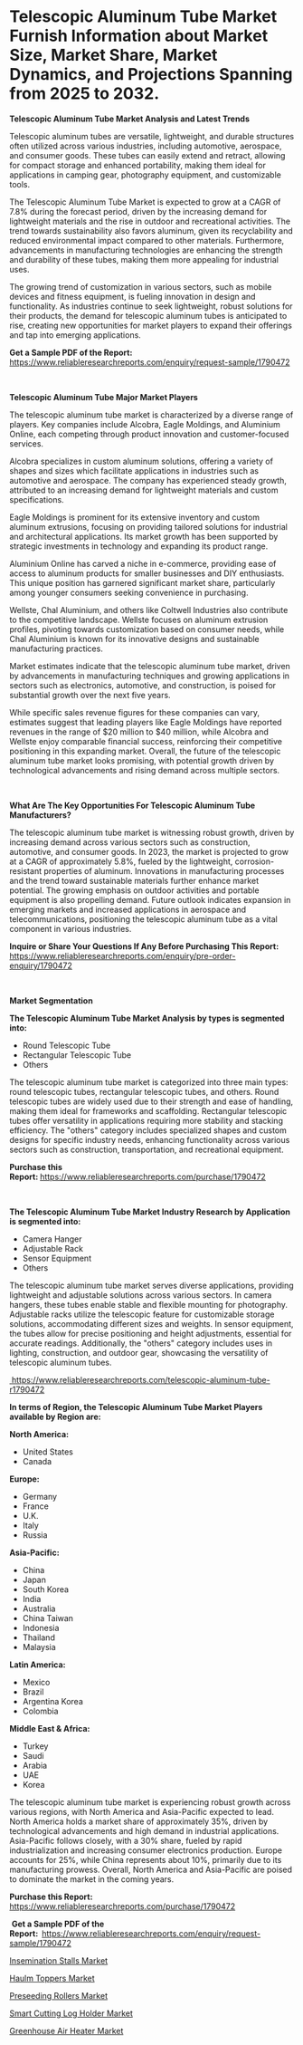 <p><h1>Telescopic Aluminum Tube Market Furnish Information about Market Size, Market Share, Market Dynamics, and Projections Spanning from 2025 to 2032.</h1></p><p><strong>Telescopic Aluminum Tube Market Analysis and Latest Trends</strong></p>
<p><p>Telescopic aluminum tubes are versatile, lightweight, and durable structures often utilized across various industries, including automotive, aerospace, and consumer goods. These tubes can easily extend and retract, allowing for compact storage and enhanced portability, making them ideal for applications in camping gear, photography equipment, and customizable tools.</p><p>The Telescopic Aluminum Tube Market is expected to grow at a CAGR of 7.8% during the forecast period, driven by the increasing demand for lightweight materials and the rise in outdoor and recreational activities. The trend towards sustainability also favors aluminum, given its recyclability and reduced environmental impact compared to other materials. Furthermore, advancements in manufacturing technologies are enhancing the strength and durability of these tubes, making them more appealing for industrial uses.</p><p>The growing trend of customization in various sectors, such as mobile devices and fitness equipment, is fueling innovation in design and functionality. As industries continue to seek lightweight, robust solutions for their products, the demand for telescopic aluminum tubes is anticipated to rise, creating new opportunities for market players to expand their offerings and tap into emerging applications.</p></p>
<p><strong>Get a Sample PDF of the Report:&nbsp;</strong> <a href="https://www.reliableresearchreports.com/enquiry/request-sample/1790472?utm_campaign=3278&utm_medium=2&utm_source=Github&utm_content=ia&utm_term=01042025&utm_id=telescopic-aluminum-tube">https://www.reliableresearchreports.com/enquiry/request-sample/1790472</a></p>
<p>&nbsp;</p>
<p><strong>Telescopic Aluminum Tube Major Market Players</strong></p>
<p><p>The telescopic aluminum tube market is characterized by a diverse range of players. Key companies include Alcobra, Eagle Moldings, and Aluminium Online, each competing through product innovation and customer-focused services. </p><p>Alcobra specializes in custom aluminum solutions, offering a variety of shapes and sizes which facilitate applications in industries such as automotive and aerospace. The company has experienced steady growth, attributed to an increasing demand for lightweight materials and custom specifications. </p><p>Eagle Moldings is prominent for its extensive inventory and custom aluminum extrusions, focusing on providing tailored solutions for industrial and architectural applications. Its market growth has been supported by strategic investments in technology and expanding its product range. </p><p>Aluminium Online has carved a niche in e-commerce, providing ease of access to aluminum products for smaller businesses and DIY enthusiasts. This unique position has garnered significant market share, particularly among younger consumers seeking convenience in purchasing.</p><p>Wellste, Chal Aluminium, and others like Coltwell Industries also contribute to the competitive landscape. Wellste focuses on aluminum extrusion profiles, pivoting towards customization based on consumer needs, while Chal Aluminium is known for its innovative designs and sustainable manufacturing practices. </p><p>Market estimates indicate that the telescopic aluminum tube market, driven by advancements in manufacturing techniques and growing applications in sectors such as electronics, automotive, and construction, is poised for substantial growth over the next five years. </p><p>While specific sales revenue figures for these companies can vary, estimates suggest that leading players like Eagle Moldings have reported revenues in the range of $20 million to $40 million, while Alcobra and Wellste enjoy comparable financial success, reinforcing their competitive positioning in this expanding market. Overall, the future of the telescopic aluminum tube market looks promising, with potential growth driven by technological advancements and rising demand across multiple sectors.</p></p>
<p>&nbsp;</p>
<p><strong>What Are The Key Opportunities For Telescopic Aluminum Tube Manufacturers?</strong></p>
<p><p>The telescopic aluminum tube market is witnessing robust growth, driven by increasing demand across various sectors such as construction, automotive, and consumer goods. In 2023, the market is projected to grow at a CAGR of approximately 5.8%, fueled by the lightweight, corrosion-resistant properties of aluminum. Innovations in manufacturing processes and the trend toward sustainable materials further enhance market potential. The growing emphasis on outdoor activities and portable equipment is also propelling demand. Future outlook indicates expansion in emerging markets and increased applications in aerospace and telecommunications, positioning the telescopic aluminum tube as a vital component in various industries.</p></p>
<p><strong>Inquire or Share Your Questions If Any Before Purchasing This Report:</strong> <a href="https://www.reliableresearchreports.com/enquiry/pre-order-enquiry/1790472?utm_campaign=3278&utm_medium=2&utm_source=Github&utm_content=ia&utm_term=01042025&utm_id=telescopic-aluminum-tube">https://www.reliableresearchreports.com/enquiry/pre-order-enquiry/1790472</a></p>
<p>&nbsp;</p>
<p><strong>Market Segmentation</strong></p>
<p><strong>The Telescopic Aluminum Tube Market Analysis by types is segmented into:</strong></p>
<p><ul><li>Round Telescopic Tube</li><li>Rectangular Telescopic Tube</li><li>Others</li></ul></p>
<p><p>The telescopic aluminum tube market is categorized into three main types: round telescopic tubes, rectangular telescopic tubes, and others. Round telescopic tubes are widely used due to their strength and ease of handling, making them ideal for frameworks and scaffolding. Rectangular telescopic tubes offer versatility in applications requiring more stability and stacking efficiency. The "others" category includes specialized shapes and custom designs for specific industry needs, enhancing functionality across various sectors such as construction, transportation, and recreational equipment.</p></p>
<p><strong>Purchase this Report:&nbsp;</strong><a href="https://www.reliableresearchreports.com/purchase/1790472?utm_campaign=3278&utm_medium=2&utm_source=Github&utm_content=ia&utm_term=01042025&utm_id=telescopic-aluminum-tube">https://www.reliableresearchreports.com/purchase/1790472</a></p>
<p>&nbsp;</p>
<p><strong>The Telescopic Aluminum Tube Market Industry Research by Application is segmented into:</strong></p>
<p><ul><li>Camera Hanger</li><li>Adjustable Rack</li><li>Sensor Equipment</li><li>Others</li></ul></p>
<p><p>The telescopic aluminum tube market serves diverse applications, providing lightweight and adjustable solutions across various sectors. In camera hangers, these tubes enable stable and flexible mounting for photography. Adjustable racks utilize the telescopic feature for customizable storage solutions, accommodating different sizes and weights. In sensor equipment, the tubes allow for precise positioning and height adjustments, essential for accurate readings. Additionally, the "others" category includes uses in lighting, construction, and outdoor gear, showcasing the versatility of telescopic aluminum tubes.</p></p>
<p><a href="https://www.reliableresearchreports.com/telescopic-aluminum-tube-r1790472?utm_campaign=3278&utm_medium=2&utm_source=Github&utm_content=ia&utm_term=01042025&utm_id=telescopic-aluminum-tube">&nbsp;https://www.reliableresearchreports.com/telescopic-aluminum-tube-r1790472</a></p>
<p><strong>In terms of Region, the Telescopic Aluminum Tube Market Players available by Region are:</strong></p>
<p>
    <p> <strong> North America: </strong>
        <ul>
            <li>United States</li>
            <li>Canada</li>
        </ul>
        </p> 
    <p> <strong> Europe: </strong>
        <ul>
            <li>Germany</li>
            <li>France</li>
            <li>U.K.</li>
            <li>Italy</li>
            <li>Russia</li>
        </ul>
        </p> 
    <p> <strong> Asia-Pacific: </strong>
        <ul>
            <li>China</li>
            <li>Japan</li>
            <li>South Korea</li>
            <li>India</li>
            <li>Australia</li>
            <li>China Taiwan</li>
            <li>Indonesia</li>
            <li>Thailand</li>
            <li>Malaysia</li>
        </ul>
        </p> 
    <p> <strong> Latin America: </strong>
        <ul>
            <li>Mexico</li>
            <li>Brazil</li>
            <li>Argentina Korea</li>
            <li>Colombia</li>
        </ul>
        </p> 
    <p> <strong> Middle East & Africa: </strong>
        <ul>
            <li>Turkey</li>
            <li>Saudi</li>
            <li>Arabia</li>
            <li>UAE</li>
            <li>Korea</li>
        </ul>
    </p>
    </p>
<p><p>The telescopic aluminum tube market is experiencing robust growth across various regions, with North America and Asia-Pacific expected to lead. North America holds a market share of approximately 35%, driven by technological advancements and high demand in industrial applications. Asia-Pacific follows closely, with a 30% share, fueled by rapid industrialization and increasing consumer electronics production. Europe accounts for 25%, while China represents about 10%, primarily due to its manufacturing prowess. Overall, North America and Asia-Pacific are poised to dominate the market in the coming years.</p></p>
<p><strong>Purchase this Report: </strong><a href="https://www.reliableresearchreports.com/purchase/1790472?utm_campaign=3278&utm_medium=2&utm_source=Github&utm_content=ia&utm_term=01042025&utm_id=telescopic-aluminum-tube">https://www.reliableresearchreports.com/purchase/1790472</a></p>
<p>&nbsp;<strong>Get a Sample PDF of the Report:&nbsp;&nbsp;</strong><a href="https://www.reliableresearchreports.com/enquiry/request-sample/1790472?utm_campaign=3278&utm_medium=2&utm_source=Github&utm_content=ia&utm_term=01042025&utm_id=telescopic-aluminum-tube">https://www.reliableresearchreports.com/enquiry/request-sample/1790472</a></p>
<p><strong></strong></p>
<p><p><a href="https://www.linkedin.com/pulse/insemination-stalls-market-forecast-future-growth-opportunities-kzhne?utm_campaign=3278&utm_medium=2&utm_source=Github&utm_content=ia&utm_term=01042025&utm_id=telescopic-aluminum-tube">Insemination Stalls Market</a></p><p><a href="https://www.linkedin.com/pulse/haulm-toppers-market-growth-study-highlights-potential-projected-bwvie?utm_campaign=3278&utm_medium=2&utm_source=Github&utm_content=ia&utm_term=01042025&utm_id=telescopic-aluminum-tube">Haulm Toppers Market</a></p><p><a href="https://www.linkedin.com/pulse/insights-global-preseeding-rollers-market-forecasted-growth-96-ruske?utm_campaign=3278&utm_medium=2&utm_source=Github&utm_content=ia&utm_term=01042025&utm_id=telescopic-aluminum-tube">Preseeding Rollers Market</a></p><p><a href="https://www.linkedin.com/pulse/growth-revenue-projections-smart-cutting-log-holder-5dine?utm_campaign=3278&utm_medium=2&utm_source=Github&utm_content=ia&utm_term=01042025&utm_id=telescopic-aluminum-tube">Smart Cutting Log Holder Market</a></p><p><a href="https://www.linkedin.com/pulse/comprehensive-analysis-greenhouse-air-heater-market-size-cq82e?utm_campaign=3278&utm_medium=2&utm_source=Github&utm_content=ia&utm_term=01042025&utm_id=telescopic-aluminum-tube">Greenhouse Air Heater Market</a></p></p>